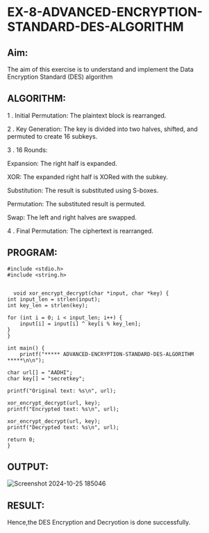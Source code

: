 # EX-8-ADVANCED-ENCRYPTION-STANDARD-DES-ALGORITHM

## Aim:

  The aim of this exercise is to understand and implement the Data Encryption Standard (DES) algorithm

## ALGORITHM: 

1 . Initial Permutation: The plaintext block is rearranged.

2 . Key Generation: The key is divided into two halves, shifted, and permuted to create 16 subkeys.

3 . 16 Rounds:

Expansion: The right half is expanded.
    
XOR: The expanded right half is XORed with the subkey.
    
Substitution: The result is substituted using S-boxes.
    
Permutation: The substituted result is permuted.
    
Swap: The left and right halves are swapped.
    
4 . Final Permutation: The ciphertext is rearranged.

## PROGRAM: 

```
#include <stdio.h>
#include <string.h>


  void xor_encrypt_decrypt(char *input, char *key) {
int input_len = strlen(input);
int key_len = strlen(key);

for (int i = 0; i < input_len; i++) {
    input[i] = input[i] ^ key[i % key_len];
}
}

int main() {
    printf("***** ADVANCED-ENCRYPTION-STANDARD-DES-ALGORITHM *****\n\n");
    
char url[] = "AADHI";
char key[] = "secretkey"; 

printf("Original text: %s\n", url);

xor_encrypt_decrypt(url, key);
printf("Encrypted text: %s\n", url);

xor_encrypt_decrypt(url, key);
printf("Decrypted text: %s\n", url);

return 0;
}
```

## OUTPUT:

![Screenshot 2024-10-25 185046](https://github.com/user-attachments/assets/89d5f8f8-1a10-4407-aaa1-5ce3a6962de4)


## RESULT: 
Hence,the DES Encryption and Decryotion is done successfully.
